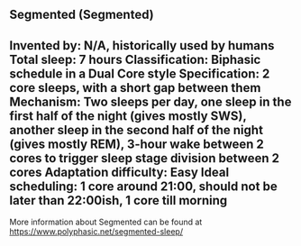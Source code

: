 Segmented (Segmented)
-----------------------------------------------
**Invented by**: N/A, historically used by humans
**Total sleep**: 7 hours
**Classification**: Biphasic schedule in a Dual Core style
**Specification**: 2 core sleeps, with a short gap between them
**Mechanism**: Two sleeps per day, one sleep in the first half of the night (gives mostly SWS), another sleep in the second half of the night (gives mostly REM), 3-hour wake between 2 cores to trigger sleep stage division between 2 cores
**Adaptation difficulty**: Easy
**Ideal scheduling**: 1 core around 21:00, should not be later than 22:00ish, 1 core till morning
-----------------------------------------------
More information about Segmented can be found at <https://www.polyphasic.net/segmented-sleep/>